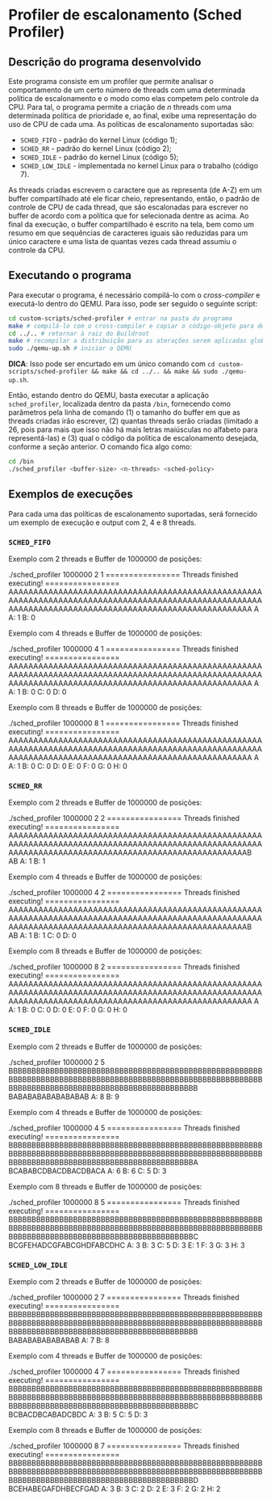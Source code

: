# Profiler de escalonamento (Sched Profiler)

## Descrição do programa desenvolvido

Este programa consiste em um profiler que permite analisar o comportamento de um certo número de threads com uma determinada política de escalonamento e o modo como elas competem pelo controle da CPU. Para tal, o programa permite a criação de *n* threads com uma determinada política de prioridade e, ao final, exibe uma representação do uso de CPU de cada uma. As políticas de escalonamento suportadas são:

- `SCHED_FIFO` - padrão do kernel Linux (código 1);
- `SCHED_RR` - padrão do kernel Linux (código 2);
- `SCHED_IDLE` - padrão do kernel Linux (código 5);
- `SCHED_LOW_IDLE` - implementada no kernel Linux para o trabalho (código 7).

As threads criadas escrevem o caractere que as representa (de A-Z) em um buffer compartilhado até ele ficar cheio, representando, então, o padrão de controle de CPU de cada thread, que são escalonadas para escrever no buffer de acordo com a política que for selecionada dentre as acima. Ao final da execução, o buffer compartilhado é escrito na tela, bem como um resumo em que sequências de caracteres iguais são reduzidas para um único caractere e uma lista de quantas vezes cada thread assumiu o controle da CPU.

## Executando o programa

Para executar o programa, é necessário compilá-lo com o *cross-compiler* e executá-lo dentro do QEMU. Para isso, pode ser seguido o seguinte script:

```bash
cd custom-scripts/sched-profiler # entrar na pasta do programa
make # compilá-lo com o cross-compiler e copiar o código-objeto para dentro do filesystem do QEMU
cd ../.. # retornar à raiz do Buildroot
make # recompilar a distribuição para as aterações serem aplicadas globalmente
sudo ./qemu-up.sh # iniciar o QEMU
```

**DICA**: Isso pode ser encurtado em um único comando com `cd custom-scripts/sched-profiler && make && cd ../.. && make && sudo ./qemu-up.sh`.

Então, estando dentro do QEMU, basta executar a aplicação `sched_profiler`, localizada dentro da pasta `/bin`, fornecendo como parâmetros pela linha de comando (1) o tamanho do buffer em que as threads criadas irão escrever, (2) quantas threads serão criadas (limitado a 26, pois para mais que isso não há mais letras maiúsculas no alfabeto para representá-las) e (3) qual o código da política de escalonamento desejada, conforme a seção anterior. O comando fica algo como:

```bash
cd /bin
./sched_profiler <buffer-size> <n-threads> <sched-policy>
```

## Exemplos de execuções

Para cada uma das políticas de escalonamento suportadas, será fornecido um exemplo de execução e output com 2, 4 e 8 threads.

### `SCHED_FIFO`

Exemplo com 2 threads e Buffer de 1000000 de posições:

./sched_profiler 1000000 2 1
================ Threads finished executing! ================
AAAAAAAAAAAAAAAAAAAAAAAAAAAAAAAAAAAAAAAAAAAAAAAAAAAAAAAAAAAAAAAAAAAAAAAAAAAAAAAAAAAAAAAAAAAAAAAAAAAAAAAAAAAAAAAAAAAAAAAAAAAAAAAAAAAAAAAAAAAAAAAAAAAAAAA
A
A: 1
B: 0

Exemplo com 4 threads e Buffer de 1000000 de posições:

./sched_profiler 1000000 4 1
================ Threads finished executing! ================
AAAAAAAAAAAAAAAAAAAAAAAAAAAAAAAAAAAAAAAAAAAAAAAAAAAAAAAAAAAAAAAAAAAAAAAAAAAAAAAAAAAAAAAAAAAAAAAAAAAAAAAAAAAAAAAAAAAAAAAAAAAAAAAAAAAAAAAAAAAAAAAAAAAAAAA
A
A: 1
B: 0
C: 0
D: 0

Exemplo com 8 threads e Buffer de 1000000 de posições:

./sched_profiler 1000000 8 1
================ Threads finished executing! ================
AAAAAAAAAAAAAAAAAAAAAAAAAAAAAAAAAAAAAAAAAAAAAAAAAAAAAAAAAAAAAAAAAAAAAAAAAAAAAAAAAAAAAAAAAAAAAAAAAAAAAAAAAAAAAAAAAAAAAAAAAAAAAAAAAAAAAAAAAAAAAAAAAAAAAAA
A
A: 1
B: 0
C: 0
D: 0
E: 0
F: 0
G: 0
H: 0

### `SCHED_RR`

Exemplo com 2 threads e Buffer de 1000000 de posições:

./sched_profiler 1000000 2 2
================ Threads finished executing! ================
AAAAAAAAAAAAAAAAAAAAAAAAAAAAAAAAAAAAAAAAAAAAAAAAAAAAAAAAAAAAAAAAAAAAAAAAAAAAAAAAAAAAAAAAAAAAAAAAAAAAAAAAAAAAAAAAAAAAAAAAAAAAAAAAAAAAAAAAAAAAAAAAAAAAAAB
AB
A: 1
B: 1

Exemplo com 4 threads e Buffer de 1000000 de posições:

./sched_profiler 1000000 4 2
================ Threads finished executing! ================
AAAAAAAAAAAAAAAAAAAAAAAAAAAAAAAAAAAAAAAAAAAAAAAAAAAAAAAAAAAAAAAAAAAAAAAAAAAAAAAAAAAAAAAAAAAAAAAAAAAAAAAAAAAAAAAAAAAAAAAAAAAAAAAAAAAAAAAAAAAAAAAAAAAAAAB
AB
A: 1
B: 1
C: 0
D: 0

Exemplo com 8 threads e Buffer de 1000000 de posições:

./sched_profiler 1000000 8 2
================ Threads finished executing! ================
AAAAAAAAAAAAAAAAAAAAAAAAAAAAAAAAAAAAAAAAAAAAAAAAAAAAAAAAAAAAAAAAAAAAAAAAAAAAAAAAAAAAAAAAAAAAAAAAAAAAAAAAAAAAAAAAAAAAAAAAAAAAAAAAAAAAAAAAAAAAAAAAAAAAAAA
A
A: 1
B: 0
C: 0
D: 0
E: 0
F: 0
G: 0
H: 0

### `SCHED_IDLE`

Exemplo com 2 threads e Buffer de 1000000 de posições:

./sched_profiler 1000000 2 5
BBBBBBBBBBBBBBBBBBBBBBBBBBBBBBBBBBBBBBBBBBBBBBBBBBBBBBBBBBBBBBBBBBBBBBBBBBBBBBBBBBBBBBBBBBBBBBBBBBBBBBBBBBBBBBBBBBBBBBBBBBBBBBBBBBBBBBBBBBBBBBBBBBBBBBB
BABABABABABABABAB
A: 8
B: 9

Exemplo com 4 threads e Buffer de 1000000 de posições:

./sched_profiler 1000000 4 5
================ Threads finished executing! ================
BBBBBBBBBBBBBBBBBBBBBBBBBBBBBBBBBBBBBBBBBBBBBBBBBBBBBBBBBBBBBBBBBBBBBBBBBBBBBBBBBBBBBBBBBBBBBBBBBBBBBBBBBBBBBBBBBBBBBBBBBBBBBBBBBBBBBBBBBBBBBBBBBBBBBBA
BCABABCDBACDBACDBACA
A: 6
B: 6
C: 5
D: 3

Exemplo com 8 threads e Buffer de 1000000 de posições:

./sched_profiler 1000000 8 5
================ Threads finished executing! ================
BBBBBBBBBBBBBBBBBBBBBBBBBBBBBBBBBBBBBBBBBBBBBBBBBBBBBBBBBBBBBBBBBBBBBBBBBBBBBBBBBBBBBBBBBBBBBBBBBBBBBBBBBBBBBBBBBBBBBBBBBBBBBBBBBBBBBBBBBBBBBBBBBBBBBBC
BCGFEHADCGFABCGHDFABCDHC
A: 3
B: 3
C: 5
D: 3
E: 1
F: 3
G: 3
H: 3

### `SCHED_LOW_IDLE`

Exemplo com 2 threads e Buffer de 1000000 de posições:

./sched_profiler 1000000 2 7
================ Threads finished executing! ================
BBBBBBBBBBBBBBBBBBBBBBBBBBBBBBBBBBBBBBBBBBBBBBBBBBBBBBBBBBBBBBBBBBBBBBBBBBBBBBBBBBBBBBBBBBBBBBBBBBBBBBBBBBBBBBBBBBBBBBBBBBBBBBBBBBBBBBBBBBBBBBBBBBBBBBB
BABABABABABABAB
A: 7
B: 8

Exemplo com 4 threads e Buffer de 1000000 de posições:

./sched_profiler 1000000 4 7
================ Threads finished executing! ================
BBBBBBBBBBBBBBBBBBBBBBBBBBBBBBBBBBBBBBBBBBBBBBBBBBBBBBBBBBBBBBBBBBBBBBBBBBBBBBBBBBBBBBBBBBBBBBBBBBBBBBBBBBBBBBBBBBBBBBBBBBBBBBBBBBBBBBBBBBBBBBBBBBBBBBC
BCBACDBCABADCBDC
A: 3
B: 5
C: 5
D: 3

Exemplo com 8 threads e Buffer de 1000000 de posições:

./sched_profiler 1000000 8 7
================ Threads finished executing! ================
BBBBBBBBBBBBBBBBBBBBBBBBBBBBBBBBBBBBBBBBBBBBBBBBBBBBBBBBBBBBBBBBBBBBBBBBBBBBBBBBBBBBBBBBBBBBBBBBBBBBBBBBBBBBBBBBBBBBBBBBBBBBBBBBBBBBBBBBBBBBBBBBBBBBBBD
BCEHABEGAFDHBECFGAD
A: 3
B: 3
C: 2
D: 2
E: 3
F: 2
G: 2
H: 2